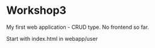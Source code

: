 # Workshop3
My first web application - CRUD type. No frontend so far.

Start with index.html in webapp/user

